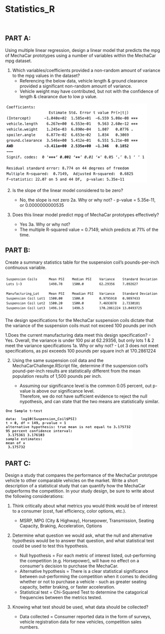 # Statistics_R

&nbsp;&nbsp;&nbsp;&nbsp;&nbsp;&nbsp;

## PART A:

  Using multiple linear regression, design a linear model that predicts the mpg of 
  MechaCar prototypes using a number of variables within the MechaCar mpg dataset. 

  1.  Which variables/coefficients provided a non-random amount of variance to the mpg values in the dataset?
        - Referencing the below data, vehicle length & ground clearance provided a significant non-random amount of variance.
        - Vehicle weight may have contributed, but not with the confidence of length & clearance due to low p value.

![](/Image_Resources/Coefficients.png)


  2. Is the slope of the linear model considered to be zero? 
       - No, the slope is not zero
          2a. Why or why not?
              - p-value = 5.35e-11, or 0.0000000000535

  3. Does this linear model predict mpg of MechaCar prototypes effectively?
       - Yes
    3a. Why or why not?
        - The multiple R-squared value = 0.7149, which predicts at 71% of the time.

## PART B:

  Create a summary statistics table for the suspension coil’s pounds-per-inch continuous variable.
  
![](/Image_Resources/Summary_Statistics.png)


  The design specifications for the MechaCar suspension coils dictate that the variance of the suspension coils 
  must not exceed 100 pounds per inch
  
  1.Does the current manufacturing data meet this design specification? 
      - Yes. Overall, the variance is under 100 psi at 62.29356, but only lots 1 & 2 meet the variance specifications
    1a. Why or why not?
        - Lot 3 does not meet specifications, as psi exceeds 100 pounds per square inch at 170.2861224
  
  2. Using the same suspension coil data and the MechaCarChallenge.RScript file, determine if the suspension coil’s 
        pound-per-inch results are statistically different from the mean population results of 1,500 pounds per inch.
  
      - Assuming our significance level is the common 0.05 percent, out p-value is above our significance level.  
        Therefore, we do not have sufficient evidence to reject the null nypothesis, and can state that the two 
        means are statistically similar.
      
![](/Image_Resources/One_Sample_t-test.png)
 

## PART C:

  Design a study that compares the performance of the MechaCar prototype vehicle to other comparable vehicles on the market. 
  Write a short description of a statistical study that can quantify how the MechaCar outperforms the competition. 
  In your study design, be sure to write about the following considerations:

  1. Think critically about what metrics you would think would be of interest to a consumer (cost, fuel efficiency, color options, etc.).
       - MSRP, MPG (City & Highway), Horsepower, Transmission, Seating Capacity, Braking, Acceleration, Options
    
  2. Determine what question we would ask, what the null and alternative hypothesis would be to answer that question, 
       and what statistical test could be used to test this hypothesis.
       - Null hypothesis = For each metric of interest listed, out-performing the competition (e.g. Horsepower), will have no effect on a
         consumer's decision to purchase the MechaCar.
       - Alternative hypothesis = There is a clear statistical significance between out-performing the competition when it comes to deciding
         whether or not to purchase a vehicle - such as greater seating capacity, better braking, or faster acceleration.
       - Statistical test = Chi-Squared Test to determine the catagorical frequencies between the metrics tested.
        
  3. Knowing what test should be used, what data should be collected?
       - Data collected = Consumer reported data in the form of surveys, vehicle registration data for new vehicles, competition sales numbers.
 
